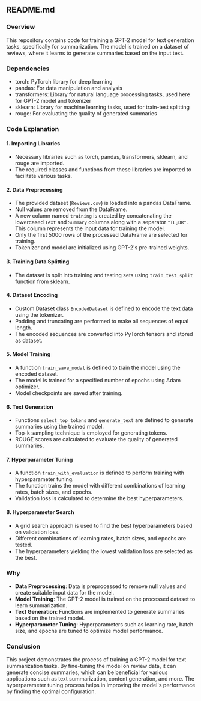 ## README.md

### Overview
This repository contains code for training a GPT-2 model for text generation tasks, specifically for summarization. The model is trained on a dataset of reviews, where it learns to generate summaries based on the input text.

### Dependencies
- torch: PyTorch library for deep learning
- pandas: For data manipulation and analysis
- transformers: Library for natural language processing tasks, used here for GPT-2 model and tokenizer
- sklearn: Library for machine learning tasks, used for train-test splitting
- rouge: For evaluating the quality of generated summaries

### Code Explanation

#### 1. Importing Libraries
- Necessary libraries such as torch, pandas, transformers, sklearn, and rouge are imported.
- The required classes and functions from these libraries are imported to facilitate various tasks.

#### 2. Data Preprocessing
- The provided dataset (`Reviews.csv`) is loaded into a pandas DataFrame.
- Null values are removed from the DataFrame.
- A new column named `training` is created by concatenating the lowercased `Text` and `Summary` columns along with a separator `"TL;DR"`. This column represents the input data for training the model.
- Only the first 5000 rows of the processed DataFrame are selected for training.
- Tokenizer and model are initialized using GPT-2's pre-trained weights.

#### 3. Training Data Splitting
- The dataset is split into training and testing sets using `train_test_split` function from sklearn.

#### 4. Dataset Encoding
- Custom Dataset class `EncodedDataset` is defined to encode the text data using the tokenizer.
- Padding and truncating are performed to make all sequences of equal length.
- The encoded sequences are converted into PyTorch tensors and stored as dataset.

#### 5. Model Training
- A function `train_save_modal` is defined to train the model using the encoded dataset.
- The model is trained for a specified number of epochs using Adam optimizer.
- Model checkpoints are saved after training.

#### 6. Text Generation
- Functions `select_top_tokens` and `generate_text` are defined to generate summaries using the trained model.
- Top-k sampling technique is employed for generating tokens.
- ROUGE scores are calculated to evaluate the quality of generated summaries.

#### 7. Hyperparameter Tuning
- A function `train_with_evaluation` is defined to perform training with hyperparameter tuning.
- The function trains the model with different combinations of learning rates, batch sizes, and epochs.
- Validation loss is calculated to determine the best hyperparameters.

#### 8. Hyperparameter Search
- A grid search approach is used to find the best hyperparameters based on validation loss.
- Different combinations of learning rates, batch sizes, and epochs are tested.
- The hyperparameters yielding the lowest validation loss are selected as the best.

### Why
- **Data Preprocessing**: Data is preprocessed to remove null values and create suitable input data for the model.
- **Model Training**: The GPT-2 model is trained on the processed dataset to learn summarization.
- **Text Generation**: Functions are implemented to generate summaries based on the trained model.
- **Hyperparameter Tuning**: Hyperparameters such as learning rate, batch size, and epochs are tuned to optimize model performance.

### Conclusion
This project demonstrates the process of training a GPT-2 model for text summarization tasks. By fine-tuning the model on review data, it can generate concise summaries, which can be beneficial for various applications such as text summarization, content generation, and more. The hyperparameter tuning process helps in improving the model's performance by finding the optimal configuration.
